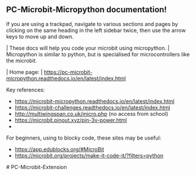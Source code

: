 PC-Microbit-Micropython documentation!
----------------------------------------

If you are using a trackpad, navigate to various sections and pages by clicking on the same heading in the left sidebar twice, then use the arrow keys to move up and down.

| These docs will help you code your microbit using micropython.
| Micropython is similar to python, but is specialised for microcontrollers like the microbit.

| Home page:
| https://pc-microbit-micropython.readthedocs.io/en/latest/index.html

Key references:

* https://microbit-micropython.readthedocs.io/en/latest/index.html
* https://microbit-challenges.readthedocs.io/en/latest/index.html
* http://multiwingspan.co.uk/micro.php (no access from school)
* https://microbit.pinout.xyz/pin-3v-power.html
* 

For beginners, using to blocky code, these sites may be useful:

* https://app.edublocks.org/#MicroBit
* https://microbit.org/projects/make-it-code-it/?filters=python


#   P C - M i c r o b i t - E x t e n s i o n  
 